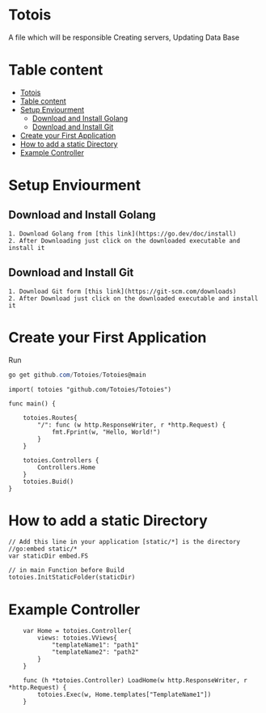 # Totois
A file which will be responsible Creating servers, Updating Data Base

# Table content

- [Totois](#totois)
- [Table content](#table-content)
- [Setup Enviourment](#setup-enviourment)
  - [Download and Install Golang](#download-and-install-golang)
  - [Download and Install Git](#download-and-install-git)
- [Create your First Application](#create-your-first-application)
- [How to add a static Directory](#how-to-add-a-static-directory)
- [Example Controller](#example-controller)

# Setup Enviourment

## Download and Install Golang

    1. Download Golang from [this link](https://go.dev/doc/install)
    2. After Downloading just click on the downloaded executable and install it
## Download and Install Git
    1. Download Git form [this link](https://git-scm.com/downloads)
    2. After Download just click on the downloaded executable and install it

# Create your First Application

Run 
```powershell
go get github.com/Totoies/Totoies@main
```
        


```golang
import( totoies "github.com/Totoies/Totoies")

func main() {

	totoies.Routes{
        "/": func (w http.ResponseWriter, r *http.Request) {
            fmt.Fprint(w, "Hello, World!")
        }
    }

    totoies.Controllers {
        Controllers.Home
    }
    totoies.Buid()
}
```

# How to add a static Directory

```golang
// Add this line in your application [static/*] is the directory
//go:embed static/*
var staticDir embed.FS

// in main Function before Build
totoies.InitStaticFolder(staticDir)
```

# Example Controller 
        var Home = totoies.Controller{
            views: totoies.VViews{
                "templateName1": "path1"
                "templateName2": "path2"
            }
        }

        func (h *totoies.Controller) LoadHome(w http.ResponseWriter, r *http.Request) {
            totoies.Exec(w, Home.templates["TemplateName1"])
        }